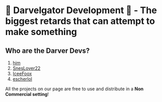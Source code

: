 # 🌟 Darvelgator Development 🌟 - The biggest retards that can attempt to make something
## Who are the Darver Devs? 
1. [him](https://github.com/Orphanlol)
2. [SnesLover22](https://github.com/SnesLover22)
3. [IceeFoox](https://github.com/IceeFoox)
4. [escherlol](https://github.com/escherlol)

All the projects on our page are free to use and distribute in a <b>Non Commercial setting</b>! 
